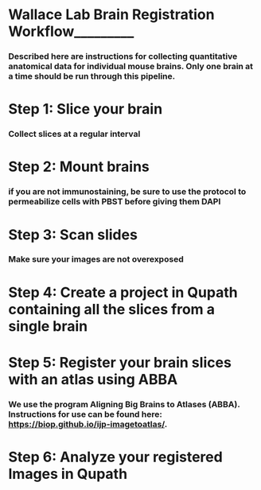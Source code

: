 # __________Wallace Lab Brain Registration Workflow___________________

### Described here are instructions for collecting quantitative anatomical data for individual mouse brains.  Only one brain at a time should be run through this pipeline.

# Step 1: Slice your brain

### Collect slices at a regular interval

# Step 2: Mount brains

### if you are not immunostaining, be sure to use the protocol to permeabilize cells with PBST before giving them DAPI

# Step 3: Scan slides

### Make sure your images are not overexposed

# Step 4: Create a project in Qupath containing all the slices from a single brain

# Step 5: Register your brain slices with an atlas using ABBA

### We use the program Aligning Big Brains to Atlases (ABBA).  Instructions for use can be found here: https://biop.github.io/ijp-imagetoatlas/.
### 

# Step 6: Analyze your registered Images in Qupath



